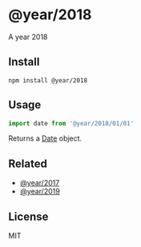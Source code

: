 # @year/2018

A year 2018

## Install

~~~
npm install @year/2018
~~~

## Usage

~~~js
import date from '@year/2018/01/01'
~~~

Returns a [Date](https://developer.mozilla.org/en-US/docs/Web/JavaScript/Reference/Global_Objects/Date) object.

## Related

* [@year/2017](https://github.com/antonmedv/year/tree/master/packages/2017)
* [@year/2019](https://github.com/antonmedv/year/tree/master/packages/2019)

## License

MIT
